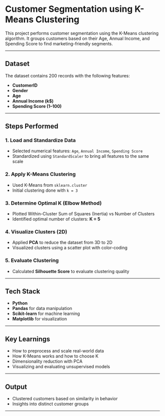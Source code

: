 # Customer Segmentation using K-Means Clustering

This project performs customer segmentation using the K-Means clustering algorithm. It groups customers based on their Age, Annual Income, and Spending Score to find marketing-friendly segments.

---

##  Dataset

The dataset contains 200 records with the following features:

- **CustomerID**
- **Gender**
- **Age**
- **Annual Income (k$)**
- **Spending Score (1–100)**

---

##  Steps Performed

### 1. Load and Standardize Data
- Selected numerical features: `Age`, `Annual Income`, `Spending Score`
- Standardized using `StandardScaler` to bring all features to the same scale

### 2. Apply K-Means Clustering
- Used K-Means from `sklearn.cluster`
- Initial clustering done with `k = 3`

### 3. Determine Optimal K (Elbow Method)
- Plotted Within-Cluster Sum of Squares (Inertia) vs Number of Clusters
- Identified optimal number of clusters: **K = 5**

### 4. Visualize Clusters (2D)
- Applied **PCA** to reduce the dataset from 3D to 2D
- Visualized clusters using a scatter plot with color-coding

### 5. Evaluate Clustering
- Calculated **Silhouette Score** to evaluate clustering quality

---

##  Tech Stack

- **Python**
- **Pandas** for data manipulation
- **Scikit-learn** for machine learning
- **Matplotlib** for visualization

---

##  Key Learnings

- How to preprocess and scale real-world data
- How K-Means works and how to choose K
- Dimensionality reduction with PCA
- Visualizing and evaluating unsupervised models

---

##  Output

- Clustered customers based on similarity in behavior
- Insights into distinct customer groups

---


